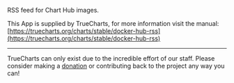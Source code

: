 RSS feed for Chart Hub images.

This App is supplied by TrueCharts, for more information visit the manual: [https://truecharts.org/charts/stable/docker-hub-rss](https://truecharts.org/charts/stable/docker-hub-rss)

---

TrueCharts can only exist due to the incredible effort of our staff.
Please consider making a [donation](https://truecharts.org/sponsor) or contributing back to the project any way you can!
